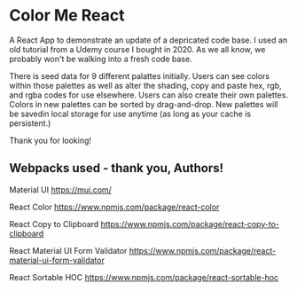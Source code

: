 # Color Me React

A React App to demonstrate an update of a depricated code base. I used an old tutorial from a Udemy course I bought in 2020. As we all know, we probably won't be walking into a fresh code base. 

There is seed data for 9 different palattes initially. Users can see colors within those palettes as well as alter the shading, copy and paste hex, rgb, and rgba codes for use elsewhere. Users can also create their own palettes. Colors in new palettes can be sorted by drag-and-drop. New palettes will be savedin local storage for use anytime (as long as your cache is persistent.)

Thank you for looking!

## Webpacks used - thank you, Authors!
Material UI https://mui.com/

React Color https://www.npmjs.com/package/react-color

React Copy to Clipboard https://www.npmjs.com/package/react-copy-to-clipboard

React Material UI Form Validator https://www.npmjs.com/package/react-material-ui-form-validator

React Sortable HOC https://www.npmjs.com/package/react-sortable-hoc